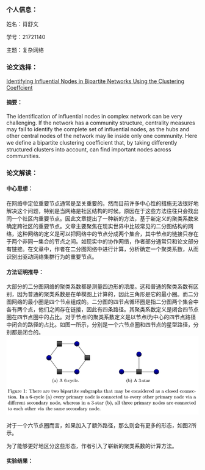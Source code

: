 ### 个人信息：

姓名：肖舒文

学号：21721140

主题：复杂网络


### 论文选择：

[Identifying Influential Nodes in Bipartite Networks Using the Clustering Coeffcient](https://arxiv.org/pdf/1406.5814.pdf)

#### 摘要：

The identification of influential nodes in complex network can be very challenging. If the network has a community structure, centrality measures may fail to identify the complete set of influential nodes, as the hubs and other central nodes of the network may lie inside only one community. Here we define a bipartite clustering coefficient that, by taking diﬀerently structured clusters into account, can find important nodes across communities.

### 论文解读：

#### 中心思想：

在网络中定位重要节点通常是至关重要的。然而目前许多中心性的措施无法很好地解决这个问题，特别是当网络是社区结构的时候。原因在于这些方法往往只会找出同一个社区内重要节点。因此文章提出了一种新的方法，基于新定义的聚类系数来确定跨社区的重要节点。文章主要聚焦在现实世界中比较常见的二分图结构的网络，这种网络的定义是可以把网络中的节点分成两个集合，其中节点的链接只存在于两个非同一集合的节点之间。如现实中的协作网络，作者部分通常只和论文部分有链接。在文章中，作者在二分图网络中进行计算，分析确定一个聚类系数，从而识别出驱动网络集群行为的重要节点。

#### 方法证明推导：

大部分的二分图网络的聚类系数都是测量四边形的浓度。这和普通的聚类系数有区别，因为普通的聚类系数是在单模图上计算的，因此三角形是它的最小圈。而二分图网络的最小圈是四个节点组成的。二分图的四节点循环圈是指二分图两个集合中各有两个点，他们之间存在链接，因此有四条路径。其聚类系数定义是闭合四节点圈在四节点圈中的占比。对于节点i的聚类系数定义是以节点i为中心的四节点路径中闭合的路径的占比。如图一所示，分别是一个六节点圈和四节点的星型路径，分别都是闭合的。
![图1](Xiaoshuwen/figure1.png)

对于一个六节点圈而言，如果加入了额外路径，那么则会有更多的形态，如图2所示。

为了能够更好地区分这些形态，作者引入了崭新的聚类系数的计算方法。



#### 实验结果：
